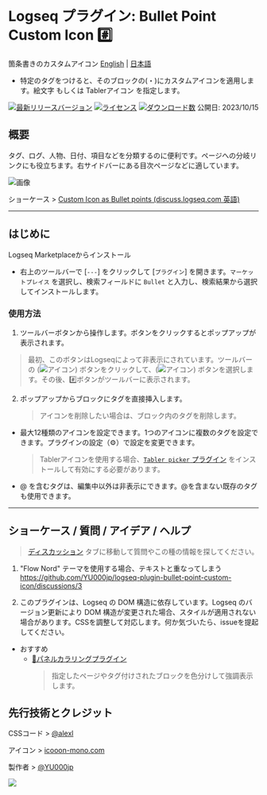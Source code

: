 # Logseq プラグイン: Bullet Point Custom Icon #️⃣

箇条書きのカスタムアイコン [English](https://github.com/YU000jp/logseq-plugin-bullet-point-custom-icon) | [日本語](https://github.com/YU000jp/logseq-plugin-bullet-point-custom-icon/blob/main/readme.ja.md)

- 特定のタグをつけると、そのブロックの(・)にカスタムアイコンを適用します。絵文字 もしくは Tablerアイコン を指定します。

[![最新リリースバージョン](https://img.shields.io/github/v/release/YU000jp/logseq-plugin-bullet-point-custom-icon)](https://github.com/YU000jp/logseq-plugin-bullet-point-custom-icon/releases)
[![ライセンス](https://img.shields.io/github/license/YU000jp/logseq-plugin-bullet-point-custom-icon?color=blue)](https://github.com/YU000jp/logseq-plugin-bullet-point-custom-icon/LICENSE)
[![ダウンロード数](https://img.shields.io/github/downloads/YU000jp/logseq-plugin-bullet-point-custom-icon/total.svg)](https://github.com/YU000jp/logseq-plugin-bullet-point-custom-icon/releases)
公開日: 2023/10/15

## 概要

タグ、ログ、人物、日付、項目などを分類するのに便利です。ページへの分岐リンクにも役立ちます。右サイドバーにある目次ページなどに適しています。

![画像](https://github.com/YU000jp/logseq-plugin-bullet-point-custom-icon/assets/111847207/99beeaaa-7c17-4d76-98fc-05e65e2dbd8b)

ショーケース > [Custom Icon as Bullet points (discuss.logseq.com 英語)](https://discuss.logseq.com/t/custom-icons-as-bullet-points/20306)

---

## はじめに

Logseq Marketplaceからインストール
  - 右上のツールバーで [`---`] をクリックして [`プラグイン`] を開きます。`マーケットプレイス` を選択し、検索フィールドに `Bullet` と入力し、検索結果から選択してインストールします。

### 使用方法

1. ツールバーボタンから操作します。ボタンをクリックするとポップアップが表示されます。
  > 最初、このボタンはLogseqによって非表示にされています。ツールバーの (![アイコン](https://github.com/YU000jp/logseq-plugin-bullet-point-custom-icon/assets/111847207/136f9d0f-9dcf-4942-9821-c9f692fcfc2f)) ボタンをクリックして、(![アイコン](https://github.com/YU000jp/logseq-plugin-bullet-point-custom-icon/assets/111847207/a1b66c1f-6c2a-43c0-bcf3-7c0c8e188c6d)) ボタンを選択します。その後、#️⃣ボタンがツールバーに表示されます。
2. ポップアップからブロックにタグを直接挿入します。
   > アイコンを削除したい場合は、ブロック内のタグを削除します。
- 最大12種類のアイコンを設定できます。1つのアイコンに複数のタグを設定できます。プラグインの設定（⚙️）で設定を変更できます。
  > Tablerアイコンを使用する場合、[`Tabler picker` プラグイン](https://github.com/yoyurec/logseq-tabler-picker) をインストールして有効にする必要があります。
- @ を含むタグは、編集中以外は非表示にできます。@を含まない既存のタグも使用できます。

---

## ショーケース / 質問 / アイデア / ヘルプ

> [ディスカッション](https://github.com/YU000jp/logseq-plugin-bullet-point-custom-icon/discussions) タブに移動して質問やこの種の情報を探してください。

1. "Flow Nord" テーマを使用する場合、テキストと重なってしまう https://github.com/YU000jp/logseq-plugin-bullet-point-custom-icon/discussions/3

1. このプラグインは、Logseq の DOM 構造に依存しています。Logseq のバージョン更新により DOM 構造が変更された場合、スタイルが適用されない場合があります。CSSを調整して対応します。何か気づいたら、issueを提起してください。

- おすすめ
  - [🎨パネルカラリングプラグイン](https://github.com/YU000jp/logseq-plugin-panel-coloring)
    > 指定したページやタグ付けされたブロックを色分けして強調表示します。

## 先行技術とクレジット

CSSコード > [@alexl](https://codeberg.org/alexl/for-logseq)

アイコン > [icooon-mono.com](https://icooon-mono.com/14744-%e3%82%b7%e3%83%a9%e3%83%bc%e3%83%97%e3%82%a2%e3%82%a4%e3%82%b32/)

製作者 > [@YU000jp](https://github.com/YU000jp)

<a href="https://www.buymeacoffee.com/yu000japan"><img src="https://img.buymeacoffee.com/button-api/?text=Buy me a pizza&emoji=🍕&slug=yu000japan&button_colour=FFDD00&font_colour=000000&font_family=Poppins&outline_colour=000000&coffee_colour=ffffff" /></a>
